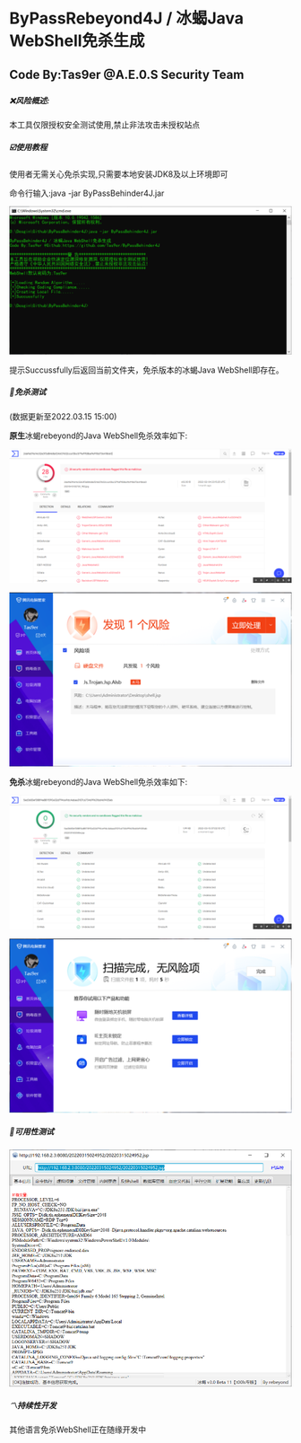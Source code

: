 # ByPassRebeyond4J / 冰蝎Java WebShell免杀生成

## Code By:Tas9er @A.E.0.S Security Team

##### 

##### :x:风险概述:

本工具仅限授权安全测试使用,禁止非法攻击未授权站点



##### :ballot_box_with_check:使用教程

使用者无需关心免杀实现,只需要本地安装JDK8及以上环境即可

命令行输入:java -jar ByPassBehinder4J.jar

![01](\image\01.jpg)

提示Succussfully后返回当前文件夹，免杀版本的冰蝎Java WebShell即存在。

##### :trident:免杀测试

(数据更新至2022.03.15 15:00)

**原生**冰蝎rebeyond的Java WebShell免杀效率如下:

![02](\image\02.jpg)



![03](image\03.jpg)



**免杀**冰蝎rebeyond的Java WebShell免杀效率如下:

![04](\image\04.jpg)

![05](\image\05.jpg)



##### :100:可用性测试

![06](\image\06.jpg)



##### :part_alternation_mark:持续性开发

其他语言免杀WebShell正在随缘开发中
